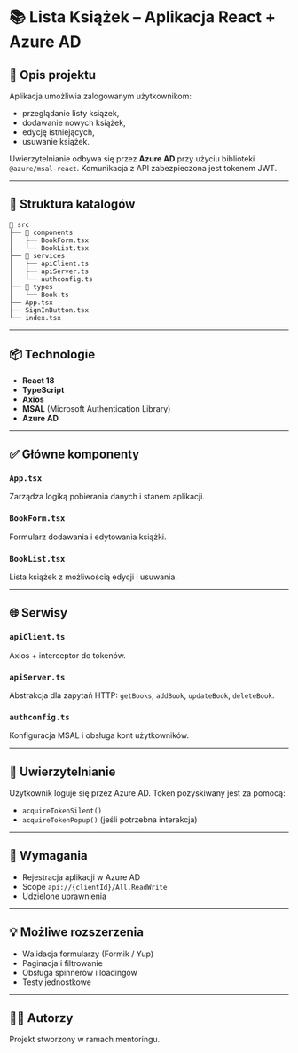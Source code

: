 # 📚 Lista Książek – Aplikacja React + Azure AD

## 🧩 Opis projektu

Aplikacja umożliwia zalogowanym użytkownikom:
- przeglądanie listy książek,
- dodawanie nowych książek,
- edycję istniejących,
- usuwanie książek.

Uwierzytelnianie odbywa się przez **Azure AD** przy użyciu biblioteki `@azure/msal-react`. Komunikacja z API zabezpieczona jest tokenem JWT.

---

## 🔧 Struktura katalogów

```
📁 src
├── 📁 components
│   ├── BookForm.tsx
│   └── BookList.tsx
├── 📁 services
│   ├── apiClient.ts
│   ├── apiServer.ts
│   └── authconfig.ts
├── 📁 types
│   └── Book.ts
├── App.tsx
├── SignInButton.tsx
└── index.tsx
```

---

## 📦 Technologie

- **React 18**
- **TypeScript**
- **Axios**
- **MSAL** (Microsoft Authentication Library)
- **Azure AD**

---

## ✅ Główne komponenty

### `App.tsx`
Zarządza logiką pobierania danych i stanem aplikacji.

### `BookForm.tsx`
Formularz dodawania i edytowania książki.

### `BookList.tsx`
Lista książek z możliwością edycji i usuwania.

---

## 🌐 Serwisy

### `apiClient.ts`
Axios + interceptor do tokenów.

### `apiServer.ts`
Abstrakcja dla zapytań HTTP: `getBooks`, `addBook`, `updateBook`, `deleteBook`.

### `authconfig.ts`
Konfiguracja MSAL i obsługa kont użytkowników.

---

## 🔐 Uwierzytelnianie

Użytkownik loguje się przez Azure AD. Token pozyskiwany jest za pomocą:

- `acquireTokenSilent()`
- `acquireTokenPopup()` (jeśli potrzebna interakcja)

---

## 📌 Wymagania

- Rejestracja aplikacji w Azure AD
- Scope `api://{clientId}/All.ReadWrite`
- Udzielone uprawnienia

---

## 💡 Możliwe rozszerzenia

- Walidacja formularzy (Formik / Yup)
- Paginacja i filtrowanie
- Obsługa spinnerów i loadingów
- Testy jednostkowe

---

## 🧑‍💻 Autorzy

Projekt stworzony w ramach mentoringu.